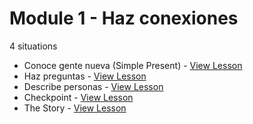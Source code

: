 # Module 1 - Haz conexiones 
4 situations
- Conoce gente nueva (Simple Present) - [View Lesson](https://github.com/jenneracostadiaz/course-english/blob/main/Elementary/Module%201/2.-%20Simple%20Present.md)
- Haz preguntas - [View Lesson](https://github.com/jenneracostadiaz/course-english/blob/main/Elementary/Module%201/3.-%20How%20to%20Ask%20Questions%20to%20Someone.md)
- Describe personas - [View Lesson](https://github.com/jenneracostadiaz/course-english/blob/main/Elementary/Module%201/4.-%20How%20to%20Describe%20Someone.md)
- Checkpoint - [View Lesson](https://github.com/jenneracostadiaz/course-english/blob/main/Elementary/Module%201/5.-%20Checkpoint.md)
- The Story - [View Lesson](https://github.com/jenneracostadiaz/course-english/blob/main/Elementary/Module%201/6.-%20Story.md)
